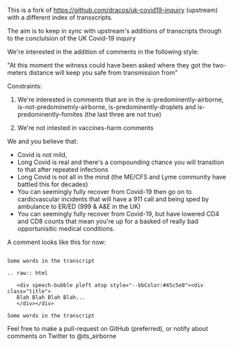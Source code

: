 This is a fork of https://github.com/dracos/uk-covid19-inquiry (upstream) with a different index of transscripts.

The aim is to keep in sync with upstream's additions of transcripts through to the conclulsion of the UK Covid-19 inquiry

We're interested in the addition of comments in the following style:

"At this moment the witness could have been asked where they got the two-meters distance will keep you safe from transmission from"

Constraints:

1. We're interested in comments that are in the is-predominently-airborne, is-not-predominetnly-airborne, is-predominently-droplets and is-predominently-fomites (the last three are not true)

2. We're not intested in vaccines-harm comments

We and you believe that:

* Covid is not mild, 
* Long Covid is real and there's a compounding chance you will transition to that after repeated infections
* Long Covid is not all in the mind (the ME/CFS and Lyme community have battled this for decades)
* You can seemingly fully recover from Covid-19 then go on to cardicvascular incidents that will have a 911 call and being sped by ambulance to ER/ED (999 & A&E in the UK)
* You  can seemingly fully recover from Covid-19, but have lowered CD4 and CD8 counts that mean you're up for a basked of really bad opportunisitic medical conditions.


A comment looks like this for now:

```

Some words in the transcript 

.. raw:: html

   <div speech-bubble pleft atop style="--bbColor:#45c5e0"><div class="title">
   Blah Blah Blah Blah...
   </div></div>

Some words in the transcript 

```

Feel free to make a pull-request on GitHub (preferred), or notify about comments on Twitter to @its_airborne
